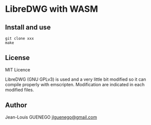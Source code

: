 # LibreDWG with WASM

## Install and use

```
git clone xxx
make
```

## License

MIT Licence

LibreDWG (GNU GPLv3) is used and a very little bit modified so it can compile properly with emscripten.
Modification are indicated in each modified files.

## Author

Jean-Louis GUENEGO <jlguenego@gmail.com>
